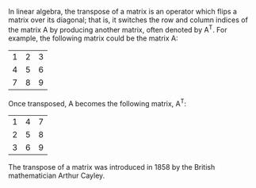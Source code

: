 In linear algebra, the transpose of a matrix is an operator which flips a matrix over its diagonal; 
that is, it switches the row and column indices of the matrix A by producing another matrix, often 
denoted by A<sup>T</sup>. For example, the following matrix could be the matrix A:

|   |   |   |
| - |:-:| -:|
| 1 | 2 | 3 |
| 4 | 5 | 6 |
| 7 | 8 | 9 |

Once transposed, A becomes the following matrix, A<sup>T</sup>:

|   |   |   |
| - |:-:| -:|
| 1 | 4 | 7 |
| 2 | 5 | 8 |
| 3 | 6 | 9 |

The transpose of a matrix was introduced in 1858 by the British mathematician Arthur Cayley.
